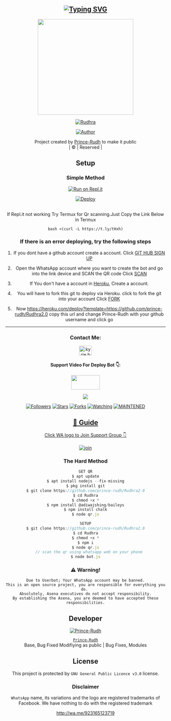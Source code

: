 <div align="center">

## [![Typing SVG](https://readme-typing-svg.herokuapp.com?font=Rockstar-ExtraBold&color=00FF00&lines=𝙒𝙀𝙇𝘾𝙊𝙈𝙀+𝙏𝙊+𝙍𝙐𝘿𝙃𝙍𝘼+𝙒𝘼+𝘽𝙊𝙏+𝙍𝙀𝙋𝙊.;𝘾𝙍𝙀𝘼𝙏𝙀𝘿+𝘽𝙔+𝙋𝙍𝙄𝙉𝘾𝙀+𝙍𝙐𝘿𝙃;𝙏𝙃𝙄𝙎+𝙄𝙎+𝘼+𝘽𝙂𝙈+𝙎𝙏𝙄𝘾𝙆𝙀𝙍+𝘽𝙊𝙏;𝙒𝙄𝙏𝙃+𝙈𝙊𝙍𝙀+𝙁𝙀𝘼𝙏𝙐𝙍𝙀𝙎;𝙏𝙃𝘼𝙉𝙆𝙎+𝙁𝙊𝙍+𝙑𝙄𝙎𝙄𝙏𝙄𝙉𝙂+𝙊𝙐𝙍+𝙂𝙄𝙏)](https://git.io/typing-svg)

 </a>
</p>
<div align="center">
  <img border-radius: 15px src="https://i.imgur.com/880CEdp.jpeg" width="300" height="300"/>
  <p align="center">
<a href="#"><img title="Rudhra" src="https://img.shields.io/badge/Rudhra-lime?colorA=%23ff0000&colorB=%23017e40&style=for-the-badge"></a>
</p>
  <p align="center">
<a href="https://github.com/prince-rudh"><img title="Author" src="https://img.shields.io/badge/Author-prince-rudh/Rudhra?color=lime&style=for-the-badge&logo=whatsapp"></a>
</p>
</div>
<p align="center">
Project created by <a href="https://github.com/prince-rudh">Prince-Rudh</a> to make it public
    <br>
       | © |
        Reserved |
    <br> 
</p>

## Setup
<div align="center">

  ### Simple Method
  
[![Run on Repl.it](https://repl.it/badge/github/quiec/whatsAlfa)](https://replit.com/@PrinceRudh/Rudhra-QR)

[![Deploy](https://www.herokucdn.com/deploy/button.svg)](https://heroku.com/deploy?template=https://github.com/prince-rudh/Rudhra2.0)
     </div>
<br>
If Repl.it not working Try Termux for Qr scanning.Just Copy the Link Below in Termux
```
bash <(curl -L https://t.ly/tHxh)
``` 
  ### If there is an error deploying, try the following steps
  
1. If you dont have a github account create a account. Click [GIT HUB SIGN UP](https://github.com/signup/)

2. Open the WhatsApp account where you want to create the bot and go into the link device and SCAN the QR code Click [SCAN](https://replit.com/@PrinceRudh/Rudhra-QR?v=1)
 
3. If You don't have a account in [Heroku](https://signup.heroku.com/), Create a account.

4. You will have to fork this git to deploy via Heroku.
  click to fork the git into your account
 Click [FORK](https://github.com/prince-rudh/Rudhra2.0/fork)

5. Now https://heroku.com/deploy?template=https://github.com/prince-rudh/Rudhra2.0 copy this url and change Prince-Rudh with your github username and click go<br>

----

<h3 align="center">Contact Me:</h3>
<p align="center">
<a href="https://instagram.com/princerudh" target="blank"><img align="center" src="https://cdn.jsdelivr.net/npm/simple-icons@3.0.1/icons/instagram.svg" alt="kyrie.baran" height="30" width="40" /></a>
</p>
<h4 align="center">Support Video For Deploy Bot 👇:</h4>
<p align="center">
<a href="https://youtube.com/c/PrinceRudh" target="blank"><img align="center" src="https://upload.wikimedia.org/wikipedia/commons/thumb/e/e1/Logo_of_YouTube_%282015-2017%29.svg/1200px-Logo_of_YouTube_%282015-2017%29.svg.png" height="45" width="90" /></a>
</p>

  <p align="center">
  <a href="httsp://github.com/prince-rudh/Rudhra2.0">
    <img src="https://img.shields.io/github/repo-size/prince-rudh/Rudhra2.0?color=lime&label=Repo%20total%20size&style=plastic">
<p align="center">
<a href="https://github.com/prince-rudh/followers"><img title="Followers" src="https://img.shields.io/github/followers/PrinceRudh?color=lime&style=flat-square"></a>
<a href="https://github.com/prince-rudh/Rudhra2.0/stargazers/"><img title="Stars" src="https://img.shields.io/github/stars/prince-rudh/Rudhra2.0?color=lime&style=flat-square"></a>
<a href="https://github.com/prince-rudh/Rudhra2.0/network/members"><img title="Forks" src="https://img.shields.io/github/forks/prince-rudh/Rudhra2.0?color=lime&style=flat-square"></a>
<a href="https://github.com/prince-rudh/Rudhra2.0/watchers"><img title="Watching" src="https://img.shields.io/github/watchers/prince-rudh/Rudhra2.0?label=Watchers&color=lime&style=flat-square"></a>
<a href="#"><img title="MAINTENED" src="https://img.shields.io/badge/UNMAINTENED-YES-lime.svg"</a>
</p>

## 📢 Guide
Click WA logo to Join Support Group 👇
    <br>
<br>
  [![join](https://i.imgur.com/reMlxoc.png)](https://chat.whatsapp.com/HVpTaTICeUi2G7hPlUlGUP)
  <div align="center">
       
  </div>
  
### The Hard Method
```js
GET QR
$ apt update
$ apt install nodejs --fix-missing
$ pkg install git
$ git clone https://github.com/prince-rudh/Rudhra2.0
$ cd Rudhra
$ chmod +x *
$ npm install @adiwajshing/baileys
$ npm install chalk
$ node qr.js
```
      
```js
SETUP
$ git clone https://github.com/prince-rudh/Rudhra2.0
$ cd Rudhra
$ chmod +x *
$ npm i
$ node qr.js
   // scan the qr using whatsapp web on your phone
$ node bot.js
```


### ⚠️ Warning! 
```
Due to Userbot; Your WhatsApp account may be banned.
This is an open source project, you are responsible for everything you do. 
Absolutely, Asena executives do not accept responsibility.
By establishing the Asena, you are deemed to have accepted these responsibilities.
```

## Developer
  <div align="center">
    
  [![`Prince-Rudh`](https://github.com/prince-rudh.png?size=200)](https://github.com/prince-rudh)

[`Prince-Rudh`](https://github.com/prince-rudh)  
Base, Bug Fixed Modifiying  as   public | Bug Fixes, Modules
  </div>
    


## License
This project is protected by `GNU General Public Licence v3.0` license.

### Disclaimer
`WhatsApp` name, its variations and the logo are registered trademarks of Facebook. We have nothing to do with the registered trademark

http://wa.me/923165123719

